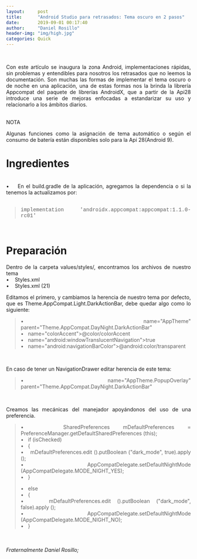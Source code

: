```yaml
---
layout:     post
title:      "Android Studio para retrasados: Tema oscuro en 2 pasos"
date:       2019-09-01 00:17:40
author:     "Daniel Rosillo"
header-img: "img/high.jpg"
categories: Quick
---
```

<div style="text-align: justify;">
<div class='post-body entry-content'>
<br>
<p>Con este artículo se inaugura la zona Android, implementaciones rápidas, sin problemas y entendibles para nosotros los retrasados que no leemos la documentación.
Son muchas las formas de implementar el tema oscuro o de noche en una aplicación, una de estas formas nos la brinda la librería Appcompat del paquete de librerías AndroidX, que a partir de la Api28 introduce una serie de mejoras enfocadas a estandarizar su uso y relacionarlo a los ámbitos diarios.
<br>
<br />
<p>NOTA<br>
<p>Algunas funciones como la asignación de tema automático o según el consumo de batería están disponibles solo para la Api 28(Android 9).
<br>
<h1>Ingredientes</h1>
<br>
&#8226;&nbsp;&nbsp;&nbsp;	En el build.gradle de la aplicación, agregamos la dependencia o si la tenemos la actualizamos por:
<br><br>
<blockquote>
<span style="font-family: &quot;courier new&quot; , &quot;courier&quot; , monospace;">implementation 'androidx.appcompat:appcompat:1.1.0-rc01'</span><br />
</blockquote>
<br>
<h1>Preparación</h1>
<p>Dentro de la carpeta values/styles/, encontramos los archivos de nuestro tema
<br>
&#8226;&nbsp;&nbsp;&nbsp;	Styles.xml <br>
&#8226;&nbsp;&nbsp;&nbsp;	Styles.xml (21)
<br>
<p>Editamos el primero, y cambiamos la herencia de nuestro tema por defecto, que es Theme.AppCompat.Light.DarkActionBar, debe quedar algo como lo siguiente:
<br>

<blockquote>
&#8226;&nbsp;&nbsp;&nbsp;name="AppTheme" parent="Theme.AppCompat.DayNight.DarkActionBar"<br>
&#8226;&nbsp;&nbsp;&nbsp;name="colorAccent">@color/colorAccent<br>
&#8226;&nbsp;&nbsp;&nbsp;name="android:windowTranslucentNavigation">true<br>
&#8226;&nbsp;&nbsp;&nbsp;name="android:navigationBarColor">@android:color/transparent<br>
</blockquote>
<br>
<p>En caso de tener un NavigationDrawer editar herencia de este tema:
<br>
<blockquote>
&#8226;&nbsp;&nbsp;&nbsp;name="AppTheme.PopupOverlay" parent="Theme.AppCompat.DayNight.DarkActionBar"<br>
</blockquote>
<br>
<p>Creamos las mecánicas del manejador apoyándonos del uso de una preferencia.
<br>
<blockquote>
&#8226;&nbsp;&nbsp;&nbsp;SharedPreferences mDefaultPreferences = PreferenceManager.getDefaultSharedPreferences (this);<br>
&#8226;&nbsp;&nbsp;&nbsp;if (isChecked)<br>
&#8226;&nbsp;&nbsp;&nbsp;{<br>
&#8226;&nbsp;&nbsp;&nbsp;    mDefaultPreferences.edit ().putBoolean ("dark_mode", true).apply ();<br>
&#8226;&nbsp;&nbsp;&nbsp;    AppCompatDelegate.setDefaultNightMode (AppCompatDelegate.MODE_NIGHT_YES);<br>
&#8226;&nbsp;&nbsp;&nbsp;}<br>

&#8226;&nbsp;&nbsp;&nbsp;else<br>
&#8226;&nbsp;&nbsp;&nbsp;{<br>
&#8226;&nbsp;&nbsp;&nbsp;    mDefaultPreferences.edit ().putBoolean ("dark_mode", false).apply ();<br>
&#8226;&nbsp;&nbsp;&nbsp;    AppCompatDelegate.setDefaultNightMode (AppCompatDelegate.MODE_NIGHT_NO);<br>
&#8226;&nbsp;&nbsp;&nbsp;}<br>
</blockquote>
<br>
<br>
<i>Fraternalmente Daniel Rosillo;</i>
<div style='clear: both;'></div>
